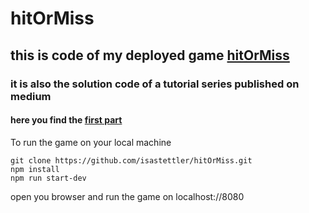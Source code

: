 # hitOrMiss
## this is code of my deployed game [hitOrMiss](https://main.djbhh8ukilm9w.amplifyapp.com/)
### it is also the solution code of a tutorial series published on medium
#### here you find the [first part](https://coderkid87.medium.com/hitormiss-a-phaser-tutorial-dc6016fb4f4e)

To run the game on your local machine

``` 
git clone https://github.com/isastettler/hitOrMiss.git
npm install
npm run start-dev
```

open you browser and run the game on localhost://8080

